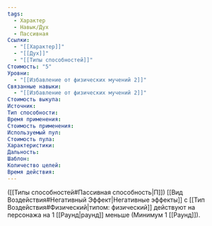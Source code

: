 ```yaml
---
tags:
  - Характер
  - Навык/Дух
  - Пассивная
Ссылки:
  - "[[Характер]]"
  - "[[Дух]]"
  - "[[Типы способностей]]"
Стоимость: "5"
Уровни:
  - "[[Избавление от физических мучений 2]]"
Связанные навыки:
  - "[[Избавление от физических мучений 2]]"
Стоимость выкупа:
Источник:
Тип способности:
Время применения:
Стоимость применения:
Используемый пул:
Стоимость пула:
Характеристики:
Дальность:
Шаблон:
Количество целей:
Время действия:
---
```

([[Типы способностей#Пассивная способность|П]]) [[Вид Воздействия#Негативный Эффект|Негативные эффекты]] с  [[Тип Воздействия#Физический|типом: физический]] действуют на персонажа на 1 [[Раунд|раунд]] меньше (Минимум 1 [[Раунд]]).